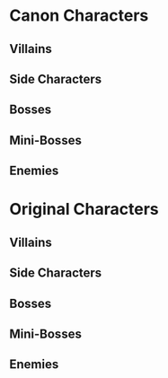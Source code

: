 # Canon Characters
## Villains
## Side Characters
## Bosses
## Mini-Bosses
## Enemies

# Original Characters
## Villains
## Side Characters
## Bosses
## Mini-Bosses
## Enemies

